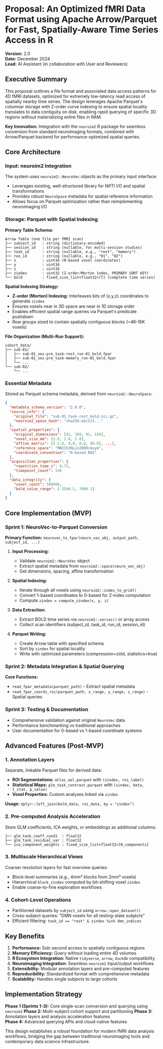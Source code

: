 # Proposal: An Optimized fMRI Data Format using Apache Arrow/Parquet for Fast, Spatially-Aware Time Series Access in R

**Version:** 2.0  
**Date:** December 2024  
**Lead:** AI Assistant (in collaboration with User and Reviewers)

## Executive Summary

This proposal outlines a file format and associated data access patterns for 4D fMRI datasets, optimized for extremely low-latency read access of spatially nearby time series. The design leverages Apache Parquet's columnar storage with Z-order curve indexing to ensure spatial locality translates to data contiguity on disk, enabling rapid querying of specific 3D regions without materializing entire files in RAM.

**Key Innovation:** Integration with the `neuroim2` R package for seamless conversion from standard neuroimaging formats, combined with Arrow/Parquet backend for performance-optimized spatial queries.

## Core Architecture

### Input: neuroim2 Integration

The system uses `neuroim2::NeuroVec` objects as the primary input interface:
- Leverages existing, well-structured library for NIfTI I/O and spatial transformations
- Provides robust `NeuroSpace` metadata for spatial reference information
- Allows focus on Parquet optimization rather than reimplementing neuroimaging I/O

### Storage: Parquet with Spatial Indexing

**Primary Table Schema:**
```
Arrow Table (one file per fMRI scan)
├── subject_id   : string (dictionary-encoded)
├── session_id   : string (nullable, for multi-session studies)  
├── task_id      : string (nullable, e.g., "rest", "memory")
├── run_id       : string (nullable, e.g., "01", "02")
├── x            : uint16 (0-based voxel coordinates)
├── y            : uint16
├── z            : uint16  
├── zindex       : uint32 (Z-order/Morton index, PRIMARY SORT KEY)
└── bold         : fixed_size_list<float32>[T] (complete time series)
```

**Spatial Indexing Strategy:**
- **Z-order (Morton) Indexing:** Interleaves bits of (x,y,z) coordinates to generate `zindex`
- Ensures voxels near in 3D space are near in 1D storage order
- Enables efficient spatial range queries via Parquet's predicate pushdown
- Row groups sized to contain spatially contiguous blocks (~4K-16K voxels)

**File Organization (Multi-Run Support):**
```
cohort_data/
├── sub-01/
│   ├── sub-01_ses-pre_task-rest_run-01_bold.fpar
│   ├── sub-01_ses-pre_task-memory_run-01_bold.fpar
│   └── ...
└── sub-02/
    └── ...
```

### Essential Metadata

Stored as Parquet schema metadata, derived from `neuroim2::NeuroSpace`:

```json
{
  "metadata_schema_version": "2.0.0",
  "source_info": {
    "original_file": "sub-01_task-rest_bold.nii.gz",
    "neuroim2_space_hash": "sha256:abc123..."
  },
  "spatial_properties": {
    "original_dimensions": [91, 109, 91, 150],
    "voxel_size_mm": [2.0, 2.0, 2.0],
    "affine_matrix": [[-2.0, 0.0, 0.0, 90.0], ...],
    "reference_space": "MNI152NLin2009cAsym",
    "coordinate_convention": "0-based RAS"
  },
  "acquisition_properties": {
    "repetition_time_s": 0.72,
    "timepoint_count": 150
  },
  "data_integrity": {
    "voxel_count": 500000,
    "bold_value_range": [-3500.5, 7800.1]
  }
}
```

## Core Implementation (MVP)

### Sprint 1: NeuroVec-to-Parquet Conversion
**Primary Function:** `neurovec_to_fpar(neuro_vec_obj, output_path, subject_id, ...)`

1. **Input Processing:**
   - Validate `neuroim2::NeuroVec` object
   - Extract spatial metadata from `neuroim2::space(neuro_vec_obj)`
   - Get dimensions, spacing, affine transformation

2. **Spatial Indexing:**
   - Iterate through all voxels using `neuroim2::index_to_grid()`
   - Convert 1-based coordinates to 0-based for Z-index computation
   - Compute `zindex = compute_zindex(x, y, z)`

3. **Data Extraction:**
   - Extract BOLD time series via `neuroim2::series()` or array access
   - Collect scan identifiers (subject_id, task_id, run_id, session_id)

4. **Parquet Writing:**
   - Create Arrow table with specified schema
   - Sort by `zindex` for spatial locality
   - Write with optimized parameters (compression=zstd, statistics=true)

### Sprint 2: Metadata Integration & Spatial Querying
**Core Functions:** 
- `read_fpar_metadata(parquet_path)` - Extract spatial metadata
- `read_fpar_coords_roi(parquet_path, x_range, y_range, z_range)` - Spatial queries

### Sprint 3: Testing & Documentation
- Comprehensive validation against original `NeuroVec` data
- Performance benchmarking vs traditional approaches
- User documentation for 0-based vs 1-based coordinate systems

## Advanced Features (Post-MVP)

### 1. Annotation Layers
Separate, linkable Parquet files for derived data:
- **ROI Segmentations:** `atlas_aal.parquet` with `(zindex, roi_label)`
- **Statistical Maps:** `glm_task_contrast.parquet` with `(zindex, beta, t_stat, p_value)`
- **Voxel Properties:** Custom analyses linked via `zindex`

**Usage:** `dplyr::left_join(bold_data, roi_data, by = "zindex")`

### 2. Pre-computed Analysis Acceleration
Store GLM coefficients, ICA weights, or embeddings as additional columns:
```
├── glm_task_coeff_cond1  : float32
├── glm_task_residual_var : float32  
└── ica_component_weights : fixed_size_list<float32>[N_components]
```

### 3. Multiscale Hierarchical Views
Coarser resolution layers for fast overview queries:
- Block-level summaries (e.g., 4mm³ blocks from 2mm³ voxels)
- Hierarchical `block_zindex` computed by bit-shifting voxel `zindex`
- Enable coarse-to-fine exploration workflows

### 4. Cohort-Level Operations
- Partitioned datasets by `subject_id` using `arrow::open_dataset()`
- Cross-subject queries: "DMN voxels for all resting-state subjects"
- Efficient filtering: `task_id == "rest" & zindex %in% dmn_indices`

## Key Benefits

1. **Performance:** Sub-second access to spatially contiguous regions
2. **Memory Efficiency:** Query without loading entire 4D volumes
3. **R Ecosystem Integration:** Native `tidyverse`, `arrow`, `duckdb` compatibility  
4. **Neuroimaging Integration:** Seamless `neuroim2` input/output workflows
5. **Extensibility:** Modular annotation layers and pre-computed features
6. **Reproducibility:** Standardized format with comprehensive metadata
7. **Scalability:** Handles single subjects to large cohorts

## Implementation Strategy

**Phase 1 (Sprints 1-3):** Core single-scan conversion and querying using `neuroim2`
**Phase 2:** Multi-subject cohort support and partitioning
**Phase 3:** Annotation layers and analysis acceleration features  
**Phase 4:** Advanced querying APIs and cloud-native features

This design establishes a robust foundation for modern fMRI data analysis workflows, bridging the gap between traditional neuroimaging tools and contemporary data science infrastructure.